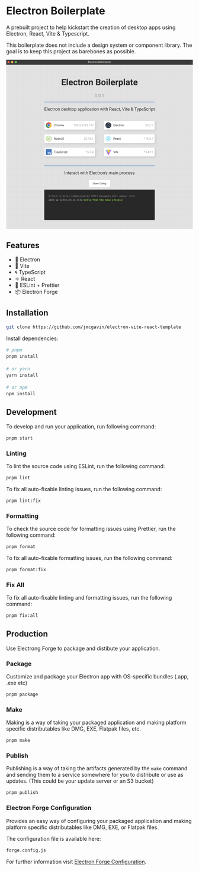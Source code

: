 # Electron Boilerplate

A prebuilt project to help kickstart the creation of desktop apps using Electron, React, Vite & Typescript.

This boilerplate does not include a design system or component library. The goal is to keep this project as barebones as possible.

<img src="assets/screenshot.jpg" />

## Features

- 🌟 Electron
- 🔱 Vite
- 🌀 TypeScript
- ⚛️ React
- 🧹 ESLint + Prettier
- 📦 Electron Forge

## Installation

```bash
git clone https://github.com/jmcgavin/electron-vite-react-template
```

Install dependencies:

```bash
# pnpm
pnpm install

# or yarn
yarn install

# or npm
npm install
```

## Development

To develop and run your application, run following command:

```bash
pnpm start
```

### Linting

To lint the source code using ESLint, run the following command:

```bash
pnpm lint
```

To fix all auto-fixable linting issues, run the following command:

```bash
pnpm lint:fix
```

### Formatting

To check the source code for formatting issues using Prettier, run the following command:

```bash
pnpm format
```

To fix all auto-fixable formatting issues, run the following command:

```bash
pnpm format:fix
```

### Fix All

To fix all auto-fixable linting and formatting issues, run the following command:

```bash
pnpm fix:all
```

## Production

Use Electrong Forge to package and distibute your application.

### Package

Customize and package your Electron app with OS-specific bundles (.app, .exe etc)

```bash
pnpm package
```

### Make

Making is a way of taking your packaged application and making platform specific distributables like DMG, EXE, Flatpak files, etc.

```bash
pnpm make
```

### Publish

Publishing is a way of taking the artifacts generated by the `make` command and sending them to a service somewhere for you to distribute or use as updates. (This could be your update server or an S3 bucket)

```bash
pnpm publish
```

### Electron Forge Configuration

Provides an easy way of configuring your packaged application and making platform specific distributables like DMG, EXE, or Flatpak files.

The configuration file is available here:

```bash
forge.config.js
```

For further information visit [Electron Forge Configuration](https://www.electronforge.io/configuration).
